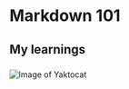 # Markdown 101
##  My learnings 
##### 

![Image of Yaktocat](https://octodex.github.com/images/yaktocat.png) 
